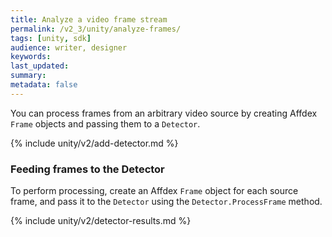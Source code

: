 ```yaml
---
title: Analyze a video frame stream
permalink: /v2_3/unity/analyze-frames/
tags: [unity, sdk]
audience: writer, designer
keywords:
last_updated:
summary:
metadata: false
---
```


You can process frames from an arbitrary video source by creating Affdex <code>Frame</code> objects and passing them to a <code>Detector</code>. 

{% include unity/v2/add-detector.md %}

### Feeding frames to the Detector
To perform processing, create an Affdex <code>Frame</code> object for each source frame, and pass it to the <code>Detector</code> using the <code>Detector.ProcessFrame</code> method. 

{% include unity/v2/detector-results.md %}